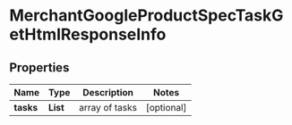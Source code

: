 # MerchantGoogleProductSpecTaskGetHtmlResponseInfo


## Properties

| Name | Type | Description | Notes |
|------------ | ------------- | ------------- | -------------|
**tasks** | **List<MerchantGoogleProductSpecTaskGetHtmlTaskInfo>** | array of tasks |[optional]|